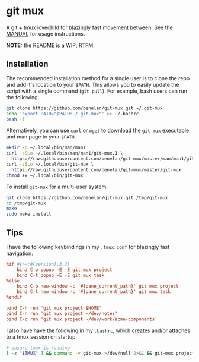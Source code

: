 # git mux

A git + tmux lovechild for blazingly fast movement between. See the
[MANUAL](./MANUAL.md) for usage instructions.

**NOTE:** the README is a WIP; [RTFM](/MANUAL.md).

## Installation

The recommended installation method for a single user is to clone the
repo and add it's location to your `$PATH`. This allows you to easily update
the script with a single command (`git pull`). For example, bash users can run the
following:

```sh
git clone https://github.com/benelan/git-mux.git ~/.git-mux
echo 'export PATH="$PATH:~/.git-mux"' >> ~/.bashrc
bash -l
```

Alternatively, you can use `curl` or `wget` to download the `git-mux`
executable and man page to your `$PATH`.

```sh
mkdir -p ~/.local/bin/man/man1
curl -sSLo ~/.local/bin/man/man1/git-mux.1 \
  https://raw.githubusercontent.com/benelan/git-mux/master/man/man1/git-mux.1
curl -sSLo ~/.local/bin/git-mux \
  https://raw.githubusercontent.com/benelan/git-mux/master/git-mux
chmod +x ~/.local/bin/git-mux
```

To install `git-mux` for a multi-user system:

```sh
git clone https://github.com/benelan/git-mux.git /tmp/git-mux
cd /tmp/git-mux
make
sudo make install
```

## Tips

I have the following keybindings in my `.tmux.conf` for blazingly fast navigation.

```conf
%if #{>=:#{version},3.2}
    bind C-p popup -E -E git mux project
    bind C-t popup -E -E git mux task
%else
    bind C-p new-window -c '#{pane_current_path}' git mux project
    bind C-t new-window -c '#{pane_current_path}' git mux task
%endif

bind C-h run 'git mux project $HOME'
bind C-n run 'git mux project ~/dev/notes'
bind C-c run 'git mux project ~/dev/work/acme-components'
```

I also have have the following in my `.bashrc`, which creates and/or attaches to a tmux session on startup.

```sh
# ensure tmux is running
[ -z "$TMUX" ] && command -v git-mux >/dev/null 2>&1 && git-mux project "$PWD"
```
